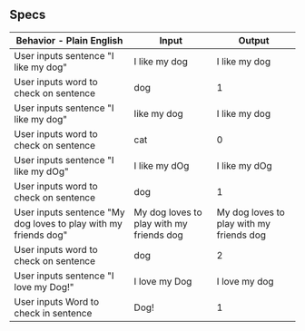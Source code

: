 ## Specs


| Behavior - Plain English                                        | Input                                    | Output                                   |
|-----------------------------------------------------------------|------------------------------------------|------------------------------------------|
| User inputs sentence "I like my dog"                            | I like my dog                            | I like my dog                            |
| User inputs word to check on sentence                           | dog                                      | 1                                        |
| User inputs sentence "I like my dog"                            | Iike my dog                              | I like my dog                            |
| User inputs word to check on sentence                           | cat                                      | 0                                        |
| User inputs sentence "I like my dOg"                            | I like my dOg                            | I like my dOg                            |
| User inputs word to check on sentence                           | dog                                      | 1                                        |
| User inputs sentence "My dog loves to play with my friends dog" | My dog loves to play with my friends dog | My dog loves to play with my friends dog |
| User inputs word to check on sentence                           | dog                                      | 2                                        |
| User inputs sentence "I love my Dog!"                           | I love my Dog                            | I love my dog                            |
| User inputs Word to check in sentence                           | Dog!                                     | 1                                        |
